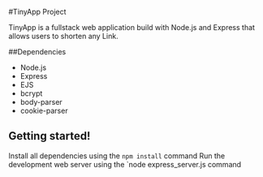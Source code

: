 #TinyApp Project

TinyApp is a fullstack web application build with Node.js and Express that allows users to shorten any Link.

##Dependencies

- Node.js
- Express
- EJS
- bcrypt
- body-parser
- cookie-parser


## Getting started!
Install all dependencies using the `npm install` command
Run the development web server using the `node express_server.js command